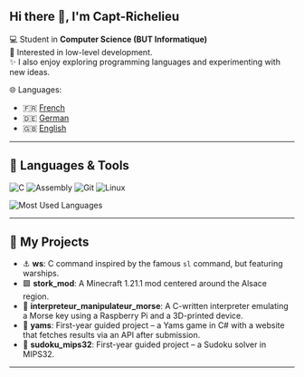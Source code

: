 ## Hi there 👋, I'm Capt-Richelieu

💻 Student in **Computer Science (BUT Informatique)** </br>
🌱 Interested in low-level development. </br>
✨ I also enjoy exploring programming languages and experimenting with new ideas. </br>

🌐 Languages:  
- 🇫🇷 [French](README.md)  
- 🇩🇪 [German](README.de.md)  
- 🇬🇧 [English](README.en.md)

---

## 🔧 Languages & Tools
![C](https://img.shields.io/badge/-C-333?logo=c&logoColor=white)
![Assembly](https://img.shields.io/badge/-MIPS32-333?logo=asm&logoColor=white)
![Git](https://img.shields.io/badge/-Git-333?logo=git)
![Linux](https://img.shields.io/badge/-Linux-333?logo=linux)

![Most Used Languages](https://github-readme-stats.vercel.app/api/top-langs/?username=redstoner507&hide=html,css,javascript&langs_count=6&layout=compact&theme=radical&size_weight=0.5&count_weight=0.5)

---

## 📂 My Projects
- ⚓ **ws**: C command inspired by the famous `sl` command, but featuring warships.  
- 🟩 **stork_mod**: A Minecraft 1.21.1 mod centered around the Alsace region.  
- 📡 **interpreteur_manipulateur_morse**: A C-written interpreter emulating a Morse key using a Raspberry Pi and a 3D-printed device.  
- 🎲 **yams**: First-year guided project – a Yams game in C# with a website that fetches results via an API after submission.  
- 🧩 **sudoku_mips32**: First-year guided project – a Sudoku solver in MIPS32.  

---
